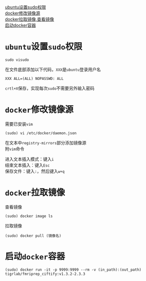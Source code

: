 [ubuntu设置sudo权限](#ubuntu设置sudo权限)  
[docker修改镜像源](#docker修改镜像源)  
[docker拉取镜像,查看镜像](#docker拉取镜像)  
[启动docker容器](#启动docker容器)  



# `ubuntu`设置`sudo`权限
    sudo visudo
    
在文件底部添加以下代码，`XXX`是`ubuntu`登录用户名  
    
    XXX ALL=(ALL) NOPASSWD: ALL 
`crtl+X`保存，实现每次`sudo`不需要另外输入密码

# `docker`修改镜像源
需要已安装`vim`

    (sudo) vi /etc/docker/daemon.json  

在文本中`registry-mirrors`部分添加镜像源  
附`vim`命令    

进入文本插入模式：键入`i`  
结束文本插入：键入`Esc`  
保存文件：键入`:`，然后键入`w+q`  

# `docker`拉取镜像
查看镜像  

    (sudo) docker image ls  

拉取镜像

    (sudo) docker pull (镜像名)

# 启动`docker`容器

    (sudo) docker run -it -p 9999:9999 --rm -v (in_path):(out_path) tigrlab/fmriprep_ciftify:v1.3.2-2.3.3
